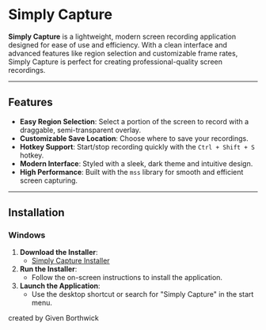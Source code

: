 # Simply Capture


**Simply Capture** is a lightweight, modern screen recording application designed for ease of use and efficiency. With a clean interface and advanced features like region selection and customizable frame rates, Simply Capture is perfect for creating professional-quality screen recordings.

---

## Features

- **Easy Region Selection**: Select a portion of the screen to record with a draggable, semi-transparent overlay.
- **Customizable Save Location**: Choose where to save your recordings.
- **Hotkey Support**: Start/stop recording quickly with the `Ctrl + Shift + S` hotkey.
- **Modern Interface**: Styled with a sleek, dark theme and intuitive design.
- **High Performance**: Built with the `mss` library for smooth and efficient screen capturing.

---

## Installation

### Windows

1. **Download the Installer**:
   - [Simply Capture Installer](https://github.com/bgivenb/simplycapture)
2. **Run the Installer**:
   - Follow the on-screen instructions to install the application.
3. **Launch the Application**:
   - Use the desktop shortcut or search for "Simply Capture" in the start menu.

created by Given Borthwick
